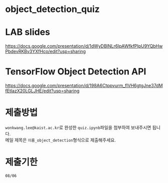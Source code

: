 # object_detection_quiz

# LAB slides
https://docs.google.com/presentation/d/1dWyDBlNLr6lpAWfkfPIpU9YQbHwPbdevRKBv3YXfHco/edit?usp=sharing

# TensorFlow Object Detection API
https://docs.google.com/presentation/d/198A6Ctppvurm_flVH6gtgJne37dMfEtlazX20LGLJHE/edit?usp=sharing

# 제출방법
`wonkwang.lee@kaist.ac.kr`로 완성한 `quiz.ipynb`파일을 첨부하여 보내주시면 됩니다. <br>
메일 제목은 `이름_object_detection`형식으로 제출해주세요. <br>

# 제출기한
`08/06`
